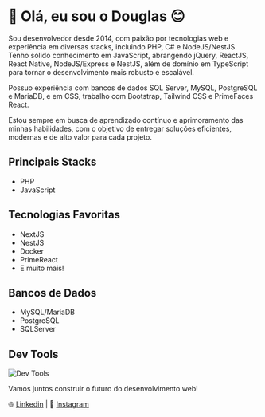# 👋 Olá, eu sou o Douglas 😊
Sou desenvolvedor desde 2014, com paixão por tecnologias web e experiência em diversas stacks, incluindo PHP, C# e NodeJS/NestJS. Tenho sólido conhecimento em JavaScript, abrangendo jQuery, ReactJS, React Native, NodeJS/Express e NestJS, além de domínio em TypeScript para tornar o desenvolvimento mais robusto e escalável.

Possuo experiência com bancos de dados SQL Server, MySQL, PostgreSQL e MariaDB, e em CSS, trabalho com Bootstrap, Tailwind CSS e PrimeFaces React.

Estou sempre em busca de aprendizado contínuo e aprimoramento das minhas habilidades, com o objetivo de entregar soluções eficientes, modernas e de alto valor para cada projeto.

## Principais Stacks
- PHP
- JavaScript

## Tecnologias Favoritas
- NextJS
- NestJS
- Docker
- PrimeReact
- E muito mais!

## Bancos de Dados
- MySQL/MariaDB
- PostgreSQL
- SQLServer

## Dev Tools
![Dev Tools](https://skillicons.dev/icons?i=docker,git,mysql,linux,postman,redux,styledcomponents,vscode,gcp)

Vamos juntos construir o futuro do desenvolvimento web!

🌐 [Linkedin](https://www.linkedin.com/in/douglasdev/) | 📧 [Instagram](https://www.instagram.com/douglasb20/)


